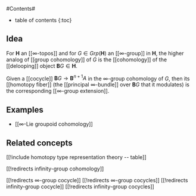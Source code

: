#Contents#
* table of contents
{:toc}

## Idea

For $\mathbf{H}$ an [[∞-topos]] and for $G \in Grp(\mathbf{H})$ an [[∞-group]] in $\mathbf{H}$, the higher analog of [[group cohomology]] of $G$ is the [[cohomology]] of the [[delooping]] object $\mathbf{B}G \in \mathbf{H}$.

Given a [[cocycle]] $\mathbf{B}G \longrightarrow \mathbf{B}^{n+1} A$ in the $\infty$-group cohomology of $G$, then its [[homotopy fiber]] (the [[principal ∞-bundle]] over $\mathbf{B}G$ that it modulates) is the corresponding [[∞-group extension]].

## Examples

* [[∞-Lie groupoid cohomology]]

## Related concepts

[[!include homotopy type representation theory -- table]]


[[!redirects infinity-group cohomology]]

[[!redirects ∞-group cocycle]]
[[!redirects ∞-group cocycles]]
[[!redirects infinity-group cocycle]]
[[!redirects infinity-group cocycles]]